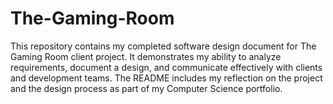 # The-Gaming-Room
This repository contains my completed software design document for The Gaming Room client project. It demonstrates my ability to analyze requirements, document a design, and communicate effectively with clients and development teams. The README includes my reflection on the project and the design process as part of my Computer Science portfolio.
